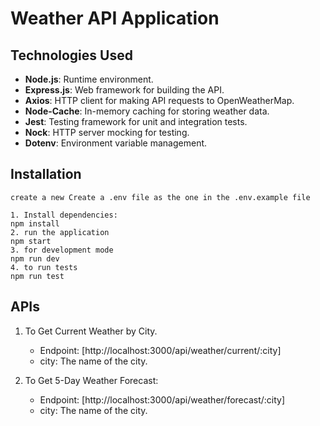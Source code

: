 # Weather API Application

## Technologies Used

- **Node.js**: Runtime environment.
- **Express.js**: Web framework for building the API.
- **Axios**: HTTP client for making API requests to OpenWeatherMap.
- **Node-Cache**: In-memory caching for storing weather data.
- **Jest**: Testing framework for unit and integration tests.
- **Nock**: HTTP server mocking for testing.
- **Dotenv**: Environment variable management.

## Installation

    create a new Create a .env file as the one in the .env.example file

    1. Install dependencies:
    npm install
    2. run the application
    npm start
    3. for development mode
    npm run dev
    4. to run tests
    npm run test

## APIs

1. To Get Current Weather by City.

   - Endpoint: [http://localhost:3000/api/weather/current/:city]
   - city: The name of the city.

2. To Get 5-Day Weather Forecast:

   - Endpoint: [http://localhost:3000/api/weather/forecast/:city]
   - city: The name of the city.
